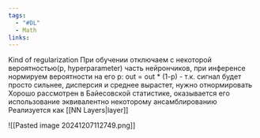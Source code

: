 ```yaml
---
tags:
  - "#DL"
  - Math
links:
---
```

Kind of regularization
При обучении отключаем с некоторой вероятностью(p, hyperparameter) часть нейрончиков, при инференсе нормируем вероятности на его p: out = out * (1-p) - т.к. сигнал будет просто сильнее, дисперсия и среднее вырастет, нужно отнормировать
Хорошо рассмотрен в Байесовской статистике, оказывается его использование эквивалентно некоторому ансамблированию
Реализуется как [[NN Layers|layer]]

![[Pasted image 20241207112749.png]]